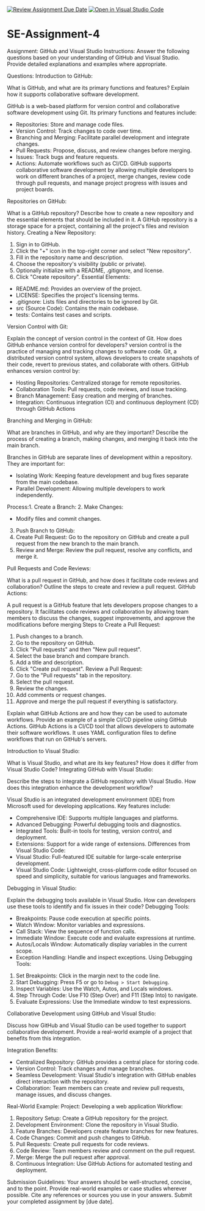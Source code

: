 [![Review Assignment Due Date](https://classroom.github.com/assets/deadline-readme-button-22041afd0340ce965d47ae6ef1cefeee28c7c493a6346c4f15d667ab976d596c.svg)](https://classroom.github.com/a/GvXCZgfk)
[![Open in Visual Studio Code](https://classroom.github.com/assets/open-in-vscode-2e0aaae1b6195c2367325f4f02e2d04e9abb55f0b24a779b69b11b9e10269abc.svg)](https://classroom.github.com/online_ide?assignment_repo_id=15348329&assignment_repo_type=AssignmentRepo)
# SE-Assignment-4
Assignment: GitHub and Visual Studio
Instructions:
Answer the following questions based on your understanding of GitHub and Visual Studio. Provide detailed explanations and examples where appropriate.

Questions:
Introduction to GitHub:

What is GitHub, and what are its primary functions and features? Explain how it supports collaborative software development.

GitHub is a web-based platform for version control and collaborative software development using Git. Its primary functions and features include:
- Repositories: Store and manage code files.
- Version Control: Track changes to code over time.
- Branching and Merging: Facilitate parallel development and integrate changes.
- Pull Requests: Propose, discuss, and review changes before merging.
- Issues: Track bugs and feature requests.
- Actions: Automate workflows such as CI/CD.
GitHub supports collaborative software development by allowing multiple developers to work on different branches of a project, merge changes, review code through pull requests, and manage project progress with issues and project boards.

Repositories on GitHub:

What is a GitHub repository? Describe how to create a new repository and the essential elements that should be included in it.
A GitHub repository is a storage space for a project, containing all the project's files and revision history. 
Creating a New Repository:
1. Sign in to GitHub.
2. Click the "+" icon in the top-right corner and select "New repository".
3. Fill in the repository name and description.
4. Choose the repository's visibility (public or private).
5. Optionally initialize with a README, .gitignore, and license.
6. Click "Create repository".
Essential Elements:
- README.md: Provides an overview of the project.
- LICENSE: Specifies the project's licensing terms.
- .gitignore: Lists files and directories to be ignored by Git.
- src (Source Code): Contains the main codebase.
- tests: Contains test cases and scripts.

Version Control with Git:

Explain the concept of version control in the context of Git. How does GitHub enhance version control for developers?
version control is the practice of managing and tracking changes to software code. Git, a distributed version control system, allows developers to create snapshots of their code, revert to previous states, and collaborate with others.
GitHub enhances version control by:
- Hosting Repositories: Centralized storage for remote repositories.
- Collaboration Tools: Pull requests, code reviews, and issue tracking.
- Branch Management: Easy creation and merging of branches.
- Integration: Continuous integration (CI) and continuous deployment (CD) through GitHub Actions


Branching and Merging in GitHub:

What are branches in GitHub, and why are they important? Describe the process of creating a branch, making changes, and merging it back into the main branch.

Branches in GitHub are separate lines of development within a repository. They are important for:
- Isolating Work: Keeping feature development and bug fixes separate from the main codebase.
- Parallel Development: Allowing multiple developers to work independently.

Process:1. Create a Branch:
2. Make Changes:
   - Modify files and commit changes.
3. Push Branch to GitHub:
4. Create Pull Request: Go to the repository on GitHub and create a pull request from the new branch to the main branch.
5. Review and Merge: Review the pull request, resolve any conflicts, and merge it.


Pull Requests and Code Reviews:

What is a pull request in GitHub, and how does it facilitate code reviews and collaboration? Outline the steps to create and review a pull request.
GitHub Actions:

A pull request is a GitHub feature that lets developers propose changes to a repository. It facilitates code reviews and collaboration by allowing team members to discuss the changes, suggest improvements, and approve the modifications before merging
Steps to Create a Pull Request:
1. Push changes to a branch.
2. Go to the repository on GitHub.
3. Click "Pull requests" and then "New pull request".
4. Select the base branch and compare branch.
5. Add a title and description.
6. Click "Create pull request".
Review a Pull Request:
1. Go to the "Pull requests" tab in the repository.
2. Select the pull request.
3. Review the changes.
4. Add comments or request changes.
5. Approve and merge the pull request if everything is satisfactory.


Explain what GitHub Actions are and how they can be used to automate workflows. Provide an example of a simple CI/CD pipeline using GitHub Actions.
GitHub Actions is a CI/CD tool that allows developers to automate their software workflows. It uses YAML configuration files to define workflows that run on GitHub's servers.

Introduction to Visual Studio:

What is Visual Studio, and what are its key features? How does it differ from Visual Studio Code?
Integrating GitHub with Visual Studio:


Describe the steps to integrate a GitHub repository with Visual Studio. How does this integration enhance the development workflow?

Visual Studio is an integrated development environment (IDE) from Microsoft used for developing applications. Key features include:
- Comprehensive IDE: Supports multiple languages and platforms.
- Advanced Debugging: Powerful debugging tools and diagnostics.
- Integrated Tools: Built-in tools for testing, version control, and deployment.
- Extensions: Support for a wide range of extensions.
Differences from Visual Studio Code:
- Visual Studio: Full-featured IDE suitable for large-scale enterprise development.
- Visual Studio Code: Lightweight, cross-platform code editor focused on speed and simplicity, suitable for various languages and frameworks.

Debugging in Visual Studio:

Explain the debugging tools available in Visual Studio. How can developers use these tools to identify and fix issues in their code?
Debugging Tools:
- Breakpoints: Pause code execution at specific points.
- Watch Window: Monitor variables and expressions.
- Call Stack: View the sequence of function calls.
- Immediate Window: Execute code and evaluate expressions at runtime.
- Autos/Locals Window: Automatically display variables in the current scope.
- Exception Handling: Handle and inspect exceptions.
Using Debugging Tools:
1. Set Breakpoints: Click in the margin next to the code line.
2. Start Debugging: Press F5 or go to `Debug > Start Debugging`.
3. Inspect Variables: Use the Watch, Autos, and Locals windows.
4. Step Through Code: Use F10 (Step Over) and F11 (Step Into) to navigate.
5. Evaluate Expressions: Use the Immediate window to test expressions.

Collaborative Development using GitHub and Visual Studio:

Discuss how GitHub and Visual Studio can be used together to support collaborative development. Provide a real-world example of a project that benefits from this integration.

Integration Benefits:
- Centralized Repository: GitHub provides a central place for storing code.
- Version Control: Track changes and manage branches.
- Seamless Development: Visual Studio's integration with GitHub enables direct interaction with the repository.
- Collaboration: Team members can create and review pull requests, manage issues, and discuss changes.

Real-World Example:
Project: Developing a web application
Workflow:
1. Repository Setup: Create a GitHub repository for the project.
2. Development Environment: Clone the repository in Visual Studio.
3. Feature Branches: Developers create feature branches for new features.
4. Code Changes: Commit and push changes to GitHub.
5. Pull Requests: Create pull requests for code reviews.
6. Code Review: Team members review and comment on the pull request.
7. Merge: Merge the pull request after approval.
8. Continuous Integration: Use GitHub Actions for automated testing and deployment.




Submission Guidelines:
Your answers should be well-structured, concise, and to the point.
Provide real-world examples or case studies wherever possible.
Cite any references or sources you use in your answers.
Submit your completed assignment by [due date].
